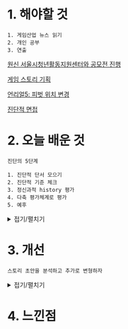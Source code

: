 # 1. 해야할 것
```
1. 게임산업 뉴스 읽기
2. 개인 공부
3. 연출
```
[원신 서울시청년활동지원센터와 공모전 진행](https://www.gamemeca.com/view.php?gid=1744609)

[게임 스토리 기획](https://blog.naver.com/jun990211/220209936590)

[언리얼5: 피벗 위치 변경](https://bloodstrawberry.tistory.com/1160)

[진단적 면접](https://m.blog.naver.com/healing2010/220429701275)

# 2. 오늘 배운 것
```
진단의 5단계

1. 진단적 단서 모으기
2. 진단적 기준 체크
3. 정신과적 history 평가
4. 다축 평가체계로 평가
5. 예후
```
<details>
<summary>접기/펼치기</summary>

1. 진단적 단서(Diagnostic Clues)
```

```

2. 진단적 기준 체크(Diagnostic Criteria)
```

```

3. 정신과적 history 평가(Psychiatric Histroy)
```

```

4. 다축 평가체계로 평가(Diagnosis)
```

```

5. 예후(Prognosis)
```

```

</details>



# 3. 개선
```
스토리 초안을 분석하고 추가로 변형하자
```
<details>
<summary>접기/펼치기</summary>


</details>



# 4. 느낀점
```

```



